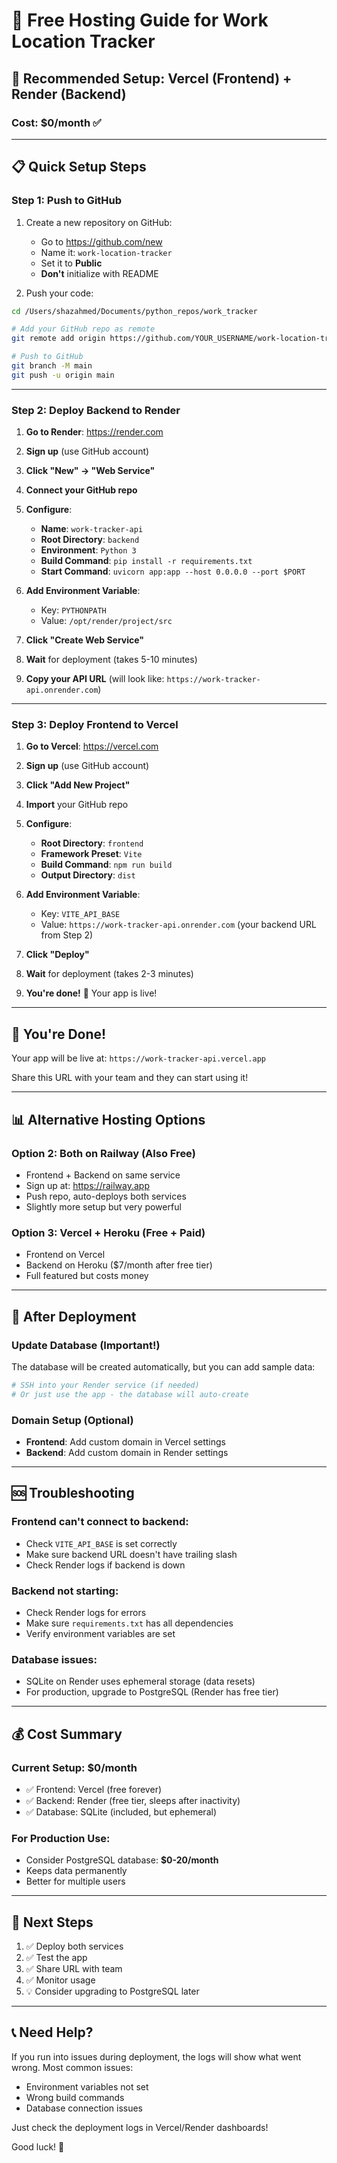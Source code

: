 # 🚀 Free Hosting Guide for Work Location Tracker

## 🎯 **Recommended Setup: Vercel (Frontend) + Render (Backend)**

### **Cost: $0/month** ✅

---

## 📋 **Quick Setup Steps**

### **Step 1: Push to GitHub**

1. Create a new repository on GitHub:
   - Go to https://github.com/new
   - Name it: `work-location-tracker`
   - Set it to **Public**
   - **Don't** initialize with README

2. Push your code:
```bash
cd /Users/shazahmed/Documents/python_repos/work_tracker

# Add your GitHub repo as remote
git remote add origin https://github.com/YOUR_USERNAME/work-location-tracker.git

# Push to GitHub
git branch -M main
git push -u origin main
```

---

### **Step 2: Deploy Backend to Render**

1. **Go to Render**: https://render.com
2. **Sign up** (use GitHub account)
3. **Click "New" → "Web Service"**
4. **Connect your GitHub repo**
5. **Configure**:
   - **Name**: `work-tracker-api`
   - **Root Directory**: `backend`
   - **Environment**: `Python 3`
   - **Build Command**: `pip install -r requirements.txt`
   - **Start Command**: `uvicorn app:app --host 0.0.0.0 --port $PORT`
   
6. **Add Environment Variable**:
   - Key: `PYTHONPATH`
   - Value: `/opt/render/project/src`

7. **Click "Create Web Service"**
8. **Wait** for deployment (takes 5-10 minutes)
9. **Copy your API URL** (will look like: `https://work-tracker-api.onrender.com`)

---

### **Step 3: Deploy Frontend to Vercel**

1. **Go to Vercel**: https://vercel.com
2. **Sign up** (use GitHub account)
3. **Click "Add New Project"**
4. **Import** your GitHub repo
5. **Configure**:
   - **Root Directory**: `frontend`
   - **Framework Preset**: `Vite`
   - **Build Command**: `npm run build`
   - **Output Directory**: `dist`

6. **Add Environment Variable**:
   - Key: `VITE_API_BASE`
   - Value: `https://work-tracker-api.onrender.com` (your backend URL from Step 2)

7. **Click "Deploy"**
8. **Wait** for deployment (takes 2-3 minutes)
9. **You're done!** 🎉 Your app is live!

---

## 🎉 **You're Done!**

Your app will be live at: `https://work-tracker-api.vercel.app`

Share this URL with your team and they can start using it!

---

## 📊 **Alternative Hosting Options**

### **Option 2: Both on Railway** (Also Free)
- Frontend + Backend on same service
- Sign up at: https://railway.app
- Push repo, auto-deploys both services
- Slightly more setup but very powerful

### **Option 3: Vercel + Heroku** (Free + Paid)
- Frontend on Vercel
- Backend on Heroku ($7/month after free tier)
- Full featured but costs money

---

## 🔧 **After Deployment**

### **Update Database (Important!)**
The database will be created automatically, but you can add sample data:

```bash
# SSH into your Render service (if needed)
# Or just use the app - the database will auto-create
```

### **Domain Setup (Optional)**
- **Frontend**: Add custom domain in Vercel settings
- **Backend**: Add custom domain in Render settings

---

## 🆘 **Troubleshooting**

### **Frontend can't connect to backend:**
- Check `VITE_API_BASE` is set correctly
- Make sure backend URL doesn't have trailing slash
- Check Render logs if backend is down

### **Backend not starting:**
- Check Render logs for errors
- Make sure `requirements.txt` has all dependencies
- Verify environment variables are set

### **Database issues:**
- SQLite on Render uses ephemeral storage (data resets)
- For production, upgrade to PostgreSQL (Render has free tier)

---

## 💰 **Cost Summary**

### **Current Setup: $0/month**
- ✅ Frontend: Vercel (free forever)
- ✅ Backend: Render (free tier, sleeps after inactivity)
- ✅ Database: SQLite (included, but ephemeral)

### **For Production Use:**
- Consider PostgreSQL database: **$0-20/month**
- Keeps data permanently
- Better for multiple users

---

## 🎯 **Next Steps**

1. ✅ Deploy both services
2. ✅ Test the app
3. ✅ Share URL with team
4. ✅ Monitor usage
5. 💡 Consider upgrading to PostgreSQL later

---

## 📞 **Need Help?**

If you run into issues during deployment, the logs will show what went wrong. Most common issues:
- Environment variables not set
- Wrong build commands
- Database connection issues

Just check the deployment logs in Vercel/Render dashboards!

Good luck! 🚀
